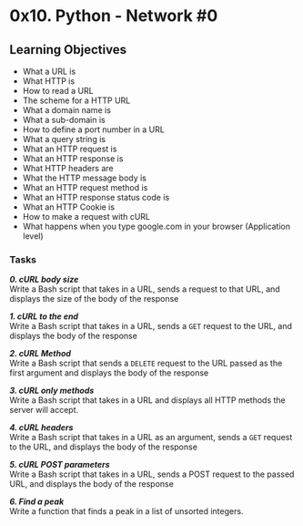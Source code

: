 # 0x10. Python - Network #0

## Learning Objectives


- What a URL is
- What HTTP is
- How to read a URL
- The scheme for a HTTP URL
- What a domain name is
- What a sub-domain is
- How to define a port number in a URL
- What a query string is
- What an HTTP request is
- What an HTTP response is
- What HTTP headers are
- What the HTTP message body is
- What an HTTP request method is
- What an HTTP response status code is
- What an HTTP Cookie is
- How to make a request with cURL
- What happens when you type google.com in your browser (Application level)

### Tasks

_**0. cURL body size**_  
Write a Bash script that takes in a URL, sends a request to that URL, and displays the size of the body of the response  

_**1. cURL to the end**_  
Write a Bash script that takes in a URL, sends a `GET` request to the URL, and displays the body of the response  

_**2. cURL Method**_  
Write a Bash script that sends a `DELETE` request to the URL passed as the first argument and displays the body of the response  

_**3. cURL only methods**_  
Write a Bash script that takes in a URL and displays all HTTP methods the server will accept.  

_**4. cURL headers**_  
Write a Bash script that takes in a URL as an argument, sends a `GET` request to the URL, and displays the body of the response  

_**5. cURL POST parameters**_  
Write a Bash script that takes in a URL, sends a POST request to the passed URL, and displays the body of the response  

_**6. Find a peak**_  
Write a function that finds a peak in a list of unsorted integers.  